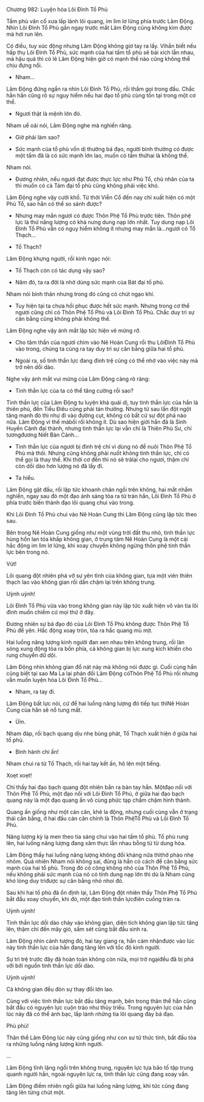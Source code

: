 




Chương 982: Luyện hóa Lôi Đình Tổ Phù


Tấm phù văn cổ xưa lấp lánh lôi quang, im lìm lơ lửng phía trước Lâm Động. Nhìn Lôi Đình Tổ Phù gần ngay trước mắt Lâm Động cũng không kìm được mà hơi run lên.

Có điều, tuy xúc động nhưng Lâm Động không giơ tay ra lấy. Vìhắn biết nếu hấp thụ Lôi Đình Tổ Phù, sức mạnh của hai tấm tổ phù sẽ bài xích lẫn nhau, mà hậu quả thì có lẽ Lâm Động hiện giờ có mạnh thế nào cũng không thể chịu đựng nổi.

- Nham…

Lâm Động đứng ngẩn ra nhìn Lôi Đình Tổ Phù, rồi thầm gọi trong đầu. Chắc hẳn hắn cũng rõ sự nguy hiểm nếu hai đạo tổ phù cùng tồn tại trong một cơ thể.

- Ngươi thật là mệnh lớn đó.

Nham uể oải nói, Lâm Động nghe mà nghiến răng.

- Giờ phải làm sao?

- Sức mạnh của tổ phù vốn dị thường bá đạo, người bình thường có được một tấm đã là có sức mạnh lớn lao, muốn có tấm thứhai là không thể.

Nham nói.

- Đương nhiên, nếu ngươi đạt được thực lực như Phù Tổ, chủ nhân của ta thì muốn có cả Tám đại tổ phù cũng không phải việc khó.

Lâm Động nghe vậy cười khổ. Từ thời Viễn Cổ đến nay chỉ xuất hiện có một Phù Tổ, sao hắn có thể so sánh được?

- Nhưng may mắn ngươi có được Thôn Phệ Tổ Phù trước tiên. Thôn phệ lực là thứ năng lượng có khả nưng dung nạp lớn nhất. Tuy dung nạp Lôi Đình Tổ Phù vẫn có nguy hiểm không ít nhưng may mắn là…ngươi có Tổ Thạch…

- Tổ Thạch?

Lâm Động khựng người, rồi kinh ngạc nói:

- Tổ Thạch còn có tác dụng vậy sao?

- Năm đó, ta ra đời là nhờ dùng sức mạnh của Bát đại tổ phù.

Nham nói bình thản nhưng trong đó cũng có chút ngạo khí.

- Tuy hiện tại ta chưa hồi phục được hết sức mạnh. Nhưng trong cơ thể ngươi cũng chỉ có Thôn Phệ Tổ Phù và Lôi Đình Tổ Phù. Chắc duy trì sự cân bằng cũng không phải không thể.

Lâm Động nghe vậy ánh mắt lập tức hiện vẻ mừng rỡ.

- Cho tâm thần của ngươi chìm vào Nê Hoàn Cung rồi thu LôiĐình Tổ Phù vào trong, chúng ta cùng ra tay duy trì sự cân bằng giữa hai tổ phù.

- Ngoài ra, số tinh thần lực đang đình trệ cũng có thể nhờ vào việc này mà trở nên dồi dào.

Nghe vậy ánh mắt vui mừng của Lâm Động càng rõ ràng:

- Tinh thần lực của ta có thể tăng cường rồi sao?

Tinh thần lực của Lâm Động tu luyện khá quái dị, tuy tinh thần lực của hắn là thiên phú, đến Tiểu Điêu cũng phải tán thưởng. Nhưng từ sau lần đột ngột tăng mạnh đó thì như đi vào đường cụt, không có bất cứ sự đột phá nào nữa. Lâm Động vì thế màbối rối không ít. Dù sao hiện giời hắn đã là Sinh Huyền Cảnh đại thành, nhưng tinh thần lực lại vẫn chỉ là Thiên Phù Sư, chỉ tươngđương Niết Bàn Cảnh…

- Tinh thần lực của ngươi bị đình trệ chỉ vì dùng nó để nuôi Thôn Phệ Tổ Phù mà thôi. Nhưng cũng không phải nuốt không tinh thần lực, chỉ có thể gọi là thay thế. Khi thời cơ đến thì nó sẽ trảlại cho ngươi, thậm chí còn dồi dào hơn lượng nó đã lấy đi.

- Ta hiểu.

Lâm Động gật đầu, rồi lập tức khoanh chân ngồi trên không, hai mắt nhắm nghiền, ngay sau đó một đạo ánh sáng tỏa ra từ trán hắn, Lôi Đình Tổ Phù ở phía trước biến thành đạo lôi quang chui vào trong.

Khi Lôi Đình Tổ Phù chui vào Nê Hoàn Cung thì Lâm Động cũng lập tức theo sau.

Bên trong Nê Hoàn Cung giống như một vùng trời đất thu nhỏ, tinh thần lực hùng hồn lan tỏa khắp không gian, ở trung tâm Nê Hoàn Cung là một cái hắc động im lìm lơ lửng, khi xoay chuyển không ngừng thôn phệ tinh thần lực bên trong nó.

Vút!

Lôi quang đột nhiên phá vỡ sự yên tĩnh của không gian, tựa một viên thiên thạch lao vào không gian rồi dần chậm lại trên không trung.

Uỳnh uỳnh!

Lôi Đình Tổ Phù vừa vào trong không gian này lập tức xuất hiện vô vàn tia lôi đình muốn chiếm cứ mọi thứ ở đây.

Đương nhiên sự bá đạo đó của Lôi Đình Tổ Phù không được Thôn Phệ Tổ Phù để yên. Hắc động xoay tròn, tỏa ra hắc quang mù mịt.

Hai luồng năng lượng kinh người đan xen nhau trên không trung, rồi làn sóng xung động tỏa ra bốn phía, cả không gian bị lực xung kích khiến cho rung chuyển dữ dội.

Lâm Động nhìn không gian đổ nát này mà không nói được gì. Cuối cùng hắn cũng biết tại sao Ma La lại phản đối Lâm Động cóThôn Phệ Tổ Phù rồi nhưng vẫn muốn luyện hóa Lôi Đình Tổ Phù…

- Nham, ra tay đi.

Lâm Động bất lực nói, cứ để hai luồng năng lượng đó tiếp tục thìNê Hoàn Cung của hắn sẽ nổ tung mất.

- Ừm.

Nham đáp, rồi bạch quang dịu nhẹ bùng phát, Tổ Thạch xuất hiện ở giữa hai tổ phù.

- Bình hành chi ấn!

Nham chui ra từ Tổ Thạch, rồi hai tay kết ấn, hô lên một tiếng.

Xoẹt xoẹt!

Chỉ thấy hai đạo bạch quang đột nhiên bắn ra bàn tay hắn. Mộtđạo nối với Thôn Phệ Tổ Phù, một đạo nối với Lôi Đình Tổ Phù, ở giữa hai đạo bạch quang này là một đạo quang ấn vô cùng phức tạp chầm chậm hình thành.

Quang ấn giống như một cán cân, khẽ la động, nhưng cuối cùng vẫn ở trạng thái cân bằng, ở hai đầu cán cân chính là Thôn PhệTổ Phù và Lôi Đình Tổ Phù.

Năng lượng kỳ lạ men theo tia sáng chui vào hai tấm tổ phù. Tổ phù rung lên, hai luồng năng lượng đang xâm thực lẫn nhau bỗng từ từ dung hòa.

Lâm Động thấy hai luồng năng lượng không đối kháng nữa thìthở phào nhẹ nhõm. Quả nhiên Nham nói không sai, đúng là hắn có cách để cân bằng sức mạnh của hai tổ phù. Trong đó có công không nhỏ của Thôn Phệ Tổ Phù, nếu không phải sức mạnh của nó có tính dung nạp lớn thì dù là Nham cũng khó lòng duy trìđược sự cân bằng nhỏ nhoi đó.

Sau khi hai tổ phù đã ổn định lại, Lâm Động đột nhiên thấy Thôn Phệ Tổ Phù bắt đầu xoay chuyển, khi đó, một đạo tinh thần lựcđiên cuồng tràn ra.

Uỳnh uỳnh!

Tinh thần lực dồi dào chảy vào không gian, diện tích không gian lập tức tăng lên, thậm chí đến mây gió, sấm sét cũng bắt đầu sinh ra.

Lâm Động nhìn cảnh tượng đó, hai tay giang ra, hắn cảm nhậnđược vào lúc này tinh thần lực của hắn đang tăng lên với tốc độ kinh người.

Sự trì trệ trước đây đã hoàn toàn không còn nữa, mọi trở ngạiđều đã bị phá vỡi bởi nguồn tinh thần lực dồi dào.

Uỳnh uỳnh!

Cả không gian đều đón sự thay đổi lớn lao.

Cùng với việc tinh thần lực bắt đầu tăng mạnh, bên trong thân thể hắn cũng bắt đầu có nguyên lực cuộn trào như thủy triều. Trong nguyên lực của hắn lúc này đã có thể ánh bạc, lấp lánh những tia lôi quang đày bá đạo.

Phù phù!

Thân thể Lâm Động lúc này cũng giống như con sư tử thức tỉnh, bắt đầu tỏa ra những luồng năng lượng kinh người.

…

Lâm Động tĩnh lặng ngồi trên không trung, nguyên lực tựa bão tố tập trung quanh người hắn, ngoài nguyên lực ra, tinh thần lực cũng đang xoay vần.

Lâm Động điềm nhiên ngồi giữa hai luồng năng lượng, khí tức cũng đang tăng lên từng chút một.




